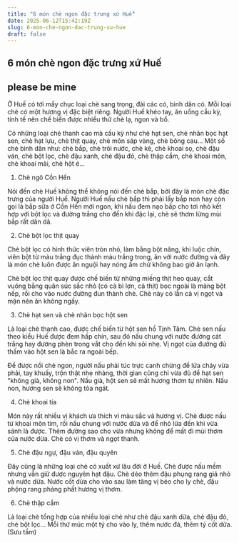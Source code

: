 ```yaml
---
title: "6 món chè ngon đặc trưng xứ Huế"
date: 2025-06-12T15:42:19Z
slug: 6-mon-che-ngon-dac-trung-xu-hue
draft: false
---
```


## 6 món chè ngon đặc trưng xứ Huế

## please be mine

Ở Huế có tới mấy chục loại chè sang trọng, đài các có, bình dân có. Mỗi loại chè có một hương vị đặc biệt riêng. Người Huế khéo tay, ăn uống cầu kỳ, tinh tế nên chế biến được nhiều thứ chè lạ, ngon và bổ.
 
Có những loại chè thanh cao mà cầu kỳ như chè hạt sen, chè nhãn bọc hạt sen, chè hạt lựu, chè thịt quay, chè môn sáp vàng, chè bông cau... Một số chè bình dân như: chè bắp, chè trôi nước, chè kê, chè khoai sọ, chè đậu ván, chè bột lọc, chè đậu xanh, chè đậu đỏ, chè thập cẩm, chè khoai môn, chè khoai mài, chè hột é...
 
1. Chè ngô Cồn Hến
 

 
Nói đến chè Huế không thể không nói đến chè bắp, bởi đây là món chè đặc trưng của người Huế. Người Huế nấu chè bắp thì phải lấy bắp non hay còn gọi là bắp sữa ở Cồn Hến mới ngon, khi nấu đem nạo bắp cho tơi nhỏ kết hợp với bột lọc và đường trắng cho đến khi đặc lại, chè sẽ thơm lừng mùi bắp rất dân dã.
 
 2. Chè bột lọc thịt quay
 

 
Chè bột lọc có hình thức viên tròn nhỏ, làm bằng bột năng, khi luộc chín, viên bột từ màu trắng đục thành màu trắng trong, ăn với nước đường và đây là món chè luôn được ăn nguội hay nóng ấm chứ không bao giờ ăn lạnh.
 
Chè bột lọc thịt quay được chế biến từ những miếng thịt heo quay, cắt vuông bằng quân súc sắc nhỏ (có cả bì lợn, cả thịt) bọc ngoài là màng bột nếp, rồi cho vào nước đường đun thành chè. Chè này có lẫn cả vị ngọt và mặn nên ăn không ngấy.
 
3. Chè hạt sen và chè nhãn bọc hột sen
 

 
Là loại chè thanh cao, được chế biến từ hột sen hồ Tịnh Tâm. Chè sen nấu theo kiểu Huế được đem hấp chín, sau đó nấu chung với nước đường cát trắng hay đường phèn trong vắt cho đến khi sôi nhẹ. Vị ngọt của đường đủ thấm vào hột sen là bắc ra ngoài bếp.
 
Để được nồi chè ngon, người nấu phải túc trực canh chừng để lửa cháy vừa phải, tay khuấy, trộn thật nhẹ nhàng, thời gian cũng chỉ vừa đủ để hạt sen "không già, không non". Nấu già, hột sen sẽ mất hương thơm tự nhiên. Nấu non, hương sen sẽ không tỏa ngát.
 
4. Chè khoai tía
 

 
Món này rất nhiều vị khách ưa thích vì màu sắc và hương vị. Chè được nấu từ khoai môn tím, rồi nấu chung với nước dừa và để nhỏ lửa đến khi vừa sánh là được. Thêm đường sao cho vừa nhưng không để mất đi mùi thơm của nước dừa. Chè có vị thơm và ngọt thanh.
 
5. Chè đậu ngự, đậu ván, đậu quyên
 

 
Đây cũng là những loại chè có xuất xứ lâu đời ở Huế. Chè được nấu mềm nhưng vẫn giữ được nguyên hạt đậu. Chè dẻo thêm đậu phụng rang giã nhỏ và nước dừa. Nước cốt dừa cho vào sau làm tăng vị béo cho ly chè, đậu phộng rang phảng phất hương vị thơm.
 
6. Chè thập cẩm
 

 
Là loại chè tổng hợp của nhiều loại chè như chè đậu xanh dừa, chè đậu đỏ, chè bột lọc... Mỗi thứ múc một tý cho vào ly, thêm nước đá, thêm tý cốt dừa.                                                                                                                                  (Sưu tầm)